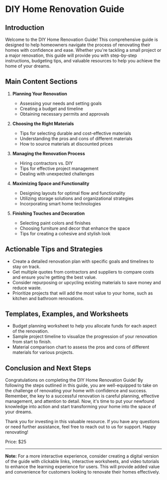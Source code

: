 # DIY Home Renovation Guide

## Introduction

Welcome to the DIY Home Renovation Guide! This comprehensive guide is designed to help homeowners navigate the process of renovating their homes with confidence and ease. Whether you're tackling a small project or a major renovation, this guide will provide you with step-by-step instructions, budgeting tips, and valuable resources to help you achieve the home of your dreams.

## Main Content Sections

1. **Planning Your Renovation**
   - Assessing your needs and setting goals
   - Creating a budget and timeline
   - Obtaining necessary permits and approvals

2. **Choosing the Right Materials**
   - Tips for selecting durable and cost-effective materials
   - Understanding the pros and cons of different materials
   - How to source materials at discounted prices

3. **Managing the Renovation Process**
   - Hiring contractors vs. DIY
   - Tips for effective project management
   - Dealing with unexpected challenges

4. **Maximizing Space and Functionality**
   - Designing layouts for optimal flow and functionality
   - Utilizing storage solutions and organizational strategies
   - Incorporating smart home technologies

5. **Finishing Touches and Decoration**
   - Selecting paint colors and finishes
   - Choosing furniture and decor that enhance the space
   - Tips for creating a cohesive and stylish look

## Actionable Tips and Strategies

- Create a detailed renovation plan with specific goals and timelines to stay on track.
- Get multiple quotes from contractors and suppliers to compare costs and ensure you're getting the best value.
- Consider repurposing or upcycling existing materials to save money and reduce waste.
- Prioritize projects that will add the most value to your home, such as kitchen and bathroom renovations.

## Templates, Examples, and Worksheets

- Budget planning worksheet to help you allocate funds for each aspect of the renovation.
- Sample project timeline to visualize the progression of your renovation from start to finish.
- Material comparison chart to assess the pros and cons of different materials for various projects.

## Conclusion and Next Steps

Congratulations on completing the DIY Home Renovation Guide! By following the steps outlined in this guide, you are well-equipped to take on the challenge of renovating your home with confidence and success. Remember, the key to a successful renovation is careful planning, effective management, and attention to detail. Now, it's time to put your newfound knowledge into action and start transforming your home into the space of your dreams.

Thank you for investing in this valuable resource. If you have any questions or need further assistance, feel free to reach out to us for support. Happy renovating!

Price: $25

---

**Note:** For a more interactive experience, consider creating a digital version of the guide with clickable links, interactive worksheets, and video tutorials to enhance the learning experience for users. This will provide added value and convenience for customers looking to renovate their homes effectively.